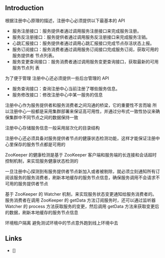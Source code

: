## Introduction




根据注册中心原理的描述，注册中心必须提供以下最基本的 API

- 服务注册接口：服务提供者通过调用服务注册接口来完成服务注册。
- 服务反注册接口：服务提供者通过调用服务反注册接口来完成服务注销。
- 心跳汇报接口：服务提供者通过调用心跳汇报接口完成节点存活状态上报。
- 服务订阅接口：服务消费者通过调用服务订阅接口完成服务订阅，获取可用的服务提供者 节点列表。
- 服务变更查询接口：服务消费者通过调用服务变更查询接口，获取最新的可用服务节点列 表


为了便于管理 注册中心还必须提供一些后台管理的 API

- 服务查询接口：查询注册中心当前注册了哪些服务信息。
- 服务修改接口：修改注册中心中某一服务的信息



注册中心作为服务提供者和服务消费者之间沟通的桥梁，它的重要性不言而喻
所以注册中心一般都是采用集群部署来保证高可用性，并通过分布式一致性协议来确保集群中不同节点之间的数据保持一致



注册中心存储服务信息一般采用层次化的目录结构



注册中心还必须具备对服务提供者节点的健康状态检测功能，这样才能保证注册中心里保存的服务节点都是可用的

ZooKeeper 的健康检测是基于 ZooKeeper 客户端和服务端的长连接和会话超时控制机制，来实现服务健康状态检测的


一旦注册中心探测到有服务提供者节点新加入或者被剔除，就必须立刻通知所有订阅该服务的服务消费者，刷新本地缓存的服务节点信息，确保服务调用不会请求不可用的服务提供者节点


基于 ZooKeeper 的 Watcher 机制，来实现服务状态变更通知给服务消费者的。服务消费者在调用 ZooKeeper 的 getData 方法订阅服务时，还可以通过监听器 Watcher 的 process 方法获取服务的变更，然后调用 getData 方法来获取变更后的数据，刷新本地缓存的服务节点信息


环境租户隔离 避免测试环境中的节点意外跑到线上环境中去



## Links

- []
